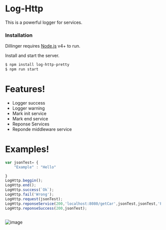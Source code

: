 # Log-Http

This is a powerful logger for services.

### Installation

Dillinger requires [Node.js](https://nodejs.org/) v4+ to run.

Install and start the server.

```sh
$ npm install log-http-pretty
$ npm run start
```

# Features!

  - Logger success
  - Logger warning
  - Mark init service
  - Mark end service
  - Reponse Services
  - Reponde middleware service 
  
 # Examples!

```javascript
var jsonTest= {
    "Example" : "Hello"

}
LogHttp.beggin();
LogHttp.end();
LogHttp.success(`Ok`);
LogHttp.fail('Wrong');
LogHttp.request(jsonTest);
LogHttp.reponseService(200,'localhost:8080/getCar',jsonTest,jsonTest,'Prueba de Titulo');
LogHttp.reponseSuccess(200,jsonTest);
  
```

![image](https://drive.google.com/uc?export=view&id=1jMqJmqdyHiiHL9kL_Ut3T9ugY0vf4Bk8)

